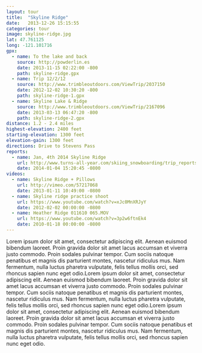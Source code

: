 ```yaml
---
layout: tour
title:  "Skyline Ridge"
date:   2013-12-26 15:15:55
categories: tour
image: skyline-ridge.jpg
lat: 47.761125
long: -121.101716
gpx:
  - name: To the lake and back
    source: http://powderlin.es
    date: 2013-11-15 02:22:00 -800
    path: skyline-ridge.gpx
  - name: Trip 12/2/12
    source: http://www.trimbleoutdoors.com/ViewTrip/2037150
    date: 2012-12-02 10:30:20 -800
    path: skyline-ridge-1.gpx
  - name: Skyline Lake & Ridge
    source: http://www.trimbleoutdoors.com/ViewTrip/2167096
    date: 2013-03-13 06:47:20 -800
    path: skyline-ridge-2.gpx
distance: 1.2 - 2.4 miles
highest-elevation: 2400 feet
starting-elevation: 1300 feet
elevation-gain: 1300 feet
directions: Drive to Stevens Pass
reports:
  - name: Jan, 4th 2014 Skyline Ridge
    url: http://www.turns-all-year.com/skiing_snowboarding/trip_reports/index.php?topic=30238.0
    date: 2014-01-04 15:20:45 -0800
videos:
  - name: Skyline Ridge + Pillows
    url: http://vimeo.com/57217068
    date: 2013-01-11 10:49:00 -0800
  - name: Skyline ridge practice shoot
    url: https://www.youtube.com/watch?v=xJc0MnXRJyY
    date: 2012-02-02 00:00:00 -0800
  - name: Heather Ridge 011610 065.MOV
    url: https://www.youtube.com/watch?v=3p2w6ftnEk4
    date: 2010-01-18 00:00:00 -0800
---
```


Lorem ipsum dolor sit amet, consectetur adipiscing elit. Aenean euismod bibendum laoreet. Proin gravida dolor sit amet lacus accumsan et viverra justo commodo. Proin sodales pulvinar tempor. Cum sociis natoque penatibus et magnis dis parturient montes, nascetur ridiculus mus. Nam fermentum, nulla luctus pharetra vulputate, felis tellus mollis orci, sed rhoncus sapien nunc eget odio.Lorem ipsum dolor sit amet, consectetur adipiscing elit. Aenean euismod bibendum laoreet. Proin gravida dolor sit amet lacus accumsan et viverra justo commodo. Proin sodales pulvinar tempor. Cum sociis natoque penatibus et magnis dis parturient montes, nascetur ridiculus mus. Nam fermentum, nulla luctus pharetra vulputate, felis tellus mollis orci, sed rhoncus sapien nunc eget odio.Lorem ipsum dolor sit amet, consectetur adipiscing elit. Aenean euismod bibendum laoreet. Proin gravida dolor sit amet lacus accumsan et viverra justo commodo. Proin sodales pulvinar tempor. Cum sociis natoque penatibus et magnis dis parturient montes, nascetur ridiculus mus. Nam fermentum, nulla luctus pharetra vulputate, felis tellus mollis orci, sed rhoncus sapien nunc eget odio.